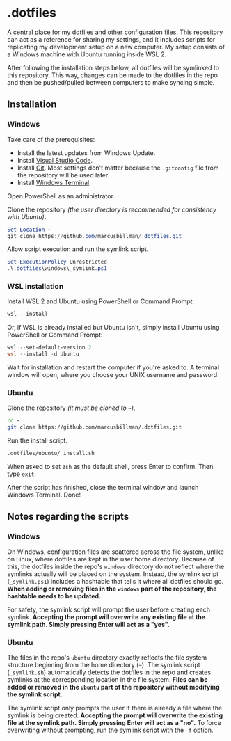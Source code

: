# .dotfiles

A central place for my dotfiles and other configuration files. This repository can act as a reference for sharing my settings, and it includes scripts for replicating my development setup on a new computer. My setup consists of a Windows machine with Ubuntu running inside WSL 2.

After following the installation steps below, all dotfiles will be symlinked to this repository. This way, changes can be made to the dotfiles in the repo and then be pushed/pulled between computers to make syncing simple.

## Installation

### Windows

Take care of the prerequisites:
- Install the latest updates from Windows Update.
- Install [Visual Studio Code](https://code.visualstudio.com/).
- Install [Git](https://git-scm.com/). Most settings don't matter because the `.gitconfig` file from the repository will be used later.
- Install [Windows Terminal](https://aka.ms/terminal).

Open PowerShell as an administrator.

Clone the repository _(the user directory is recommended for consistency with Ubuntu)_.

```powershell
Set-Location ~
git clone https://github.com/marcusbillman/.dotfiles.git
```

Allow script execution and run the symlink script.

```powershell
Set-ExecutionPolicy Unrestricted
.\.dotfiles\windows\_symlink.ps1
```

### WSL installation

Install WSL 2 and Ubuntu using PowerShell or Command Prompt:

```powershell
wsl --install
```

Or, if WSL is already installed but Ubuntu isn't, simply install Ubuntu using PowerShell or Command Prompt:

```powershell
wsl --set-default-version 2
wsl --install -d Ubuntu
```

Wait for installation and restart the computer if you're asked to. A terminal window will open, where you choose your UNIX username and password.

### Ubuntu

Clone the repository _(it must be cloned to `~`)_.
```bash
cd ~
git clone https://github.com/marcusbillman/.dotfiles.git
```

Run the install script.
```bash
.dotfiles/ubuntu/_install.sh
```

When asked to set `zsh` as the default shell, press Enter to confirm. Then type `exit`.

After the script has finished, close the terminal window and launch Windows Terminal. Done!

## Notes regarding the scripts

### Windows

On Windows, configuration files are scattered across the file system, unlike on Linux, where dotfiles are kept in the user home directory. Because of this, the dotfiles inside the repo's `windows` directory do not reflect where the symlinks actually will be placed on the system. Instead, the symlink script (`_symlink.ps1`) includes a hashtable that tells it where all dotfiles should go. **When adding or removing files in the `windows` part of the repository, the hashtable needs to be updated.**

For safety, the symlink script will prompt the user before creating each symlink. **Accepting the prompt will overwrite any existing file at the symlink path. Simply pressing Enter will act as a "yes".**

### Ubuntu

The files in the repo's `ubuntu` directory exactly reflects the file system structure beginning from the home directory (`~`). The symlink script (`_symlink.sh`) automatically detects the dotfiles in the repo and creates symlinks at the corresponding location in the file system. **Files can be added or removed in the `ubuntu` part of the repository without modifying the symlink script.**

The symlink script only prompts the user if there is already a file where the symlink is being created. **Accepting the prompt will overwrite the existing file at the symlink path. Simply pressing Enter will act as a "no".** To force overwriting without prompting, run the symlink script with the `-f` option.
